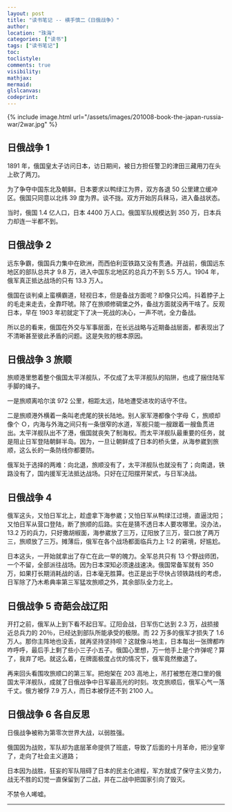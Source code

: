 ```yaml
---
layout: post
title: "读书笔记 -- 横手慎二《日俄战争》"
author:
location: "珠海"
categories: ["读书"]
tags: ["读书笔记"]
toc:
toclistyle:
comments: true
visibility:
mathjax:
mermaid:
glslcanvas:
codeprint:
---
```


{% include image.html url="/assets/images/201008-book-the-japan-russia-war/2war.jpg" %}


## 日俄战争 1

1891 年，俄国皇太子访问日本，访日期间，被日方担任警卫的津田三藏用刀在头上砍了两刀。

为了争夺中国东北及朝鲜。日本要求以鸭绿江为界，双方各退 50 公里建立缓冲区。俄国只同意以北纬 39 度为界。谈不拢。双方开始厉兵秣马，进入备战状态。

当时，俄国 1.4 亿人口，日本 4400 万人口。俄国军队规模达到 350 万，日本兵力却连一半都不到。


## 日俄战争 2

远东争霸，俄国兵力集中在欧洲，而西伯利亚铁路又没有贯通。开战前，俄国远东地区的部队总共才 9.8 万，进入中国东北地区的总兵力不到 5.5 万人。1904 年，俄军真正抵达战场的只有 13.3 万人。

俄国在谈判桌上蛮横霸道，轻视日本，但是备战方面呢？却像只公鸡，抖着脖子上的毛走来走去，全靠吓唬。除了在旅顺修碉堡之外，备战方面就没再干啥了。反观日本，早在 1903 年初就定下了决一死战的决心，一声不吭，全力备战。

所以总的看来，俄国在外交与军事层面，在长远战略与近期备战层面，都表现出了不清晰甚至彼此矛盾的问题。这是失败的根本原因。


## 日俄战争 3 旅顺

旅顺港里憋着整个俄国太平洋舰队，不仅成了太平洋舰队的陷阱，也成了捆住陆军手脚的绳子。

一是旅顺离哈尔滨 972 公里，相距太远，陆地遭受进攻的话守不住。

二是旅顺港外横着一条叫老虎尾的狭长陆地。别人家军港都像个字母 Ｃ，旅顺却像个 Ｏ，内海与外海之间只有一条很窄的水道，军舰只能一艘跟着一艘鱼贯进出。太平洋舰队出不了港，俄国就丧失了制海权。而太平洋舰队最重要的任务，就是阻止日军登陆朝鲜半岛。因为，一旦让朝鲜成了日本的桥头堡，从海参崴到旅顺，这么长的一条防线你都要防。

俄军处于选择的两难：向北退，旅顺没有了，太平洋舰队也就没有了；向南退，铁路没有了，国内援军无法抵达战场。只好在辽阳摆开架式，与日军决战。


## 日俄战争 4

俄军这头，又怕日军北上，趁虚拿下海参崴；又怕日军从鸭绿江过境，直逼沈阳；又怕日军从营口登陆，断了旅顺的后路。实在是猜不透日本人要攻哪里。没办法，13.2 万的兵力，只好撒胡椒面，海参崴放了三万，辽阳放了三万，营口放了两万三，旅顺放了三万。摊薄后，俄军在各个战场都面临兵力上 1:2 的窘境，好尴尬。

日本这头，一开始就拿出了存亡在此一举的魄力。全军总共只有 13 个野战师团，一个不留，全部派往战场。因为日本深知必须速战速决。俄国常备军就有 350 万，如果打长期消耗战的话，日本毫无胜算。也正是出于尽快占领铁路线的考虑，日军除了乃木希典率第三军猛攻旅顺之外，其余部队全力北上。


## 日俄战争 5 奇葩会战辽阳

开打之前，俄军从上到下看不起日军。辽阳会战，日军伤亡达到 2.3 万，战损接近总兵力的 20％，已经达到部队所能承受的极限。而 22 万多的俄军才损失了 1.6 万人。那你主阵地也没丢，就再坚持坚持呗？这就像斗地主，日本每出一张牌都咋咋呼呼，最后手上剩了些小三子小五子。俄国心里想，万一他手上是个炸弹呢？算了，我弃了吧。就这么着，在牌面极度占优的情况下，俄军竟然撤退了。

再来回头看围攻旅顺口的第三军。把炮架在 203 高地上，吊打被憋在港口里的俄国太平洋舰队，成就了日俄战争中日军最高光的时刻。攻克旅顺后，俄军心气一落千丈。俄方被俘 7.9 万人，而日本被俘还不到 2100 人。


## 日俄战争 6 各自反思

日俄战争被称为第零次世界大战，以弱胜强。

俄国因为战败，军队却为底层革命提供了班底，导致了后面的十月革命，把沙皇宰了，走向了社会主义道路；

日本因为战胜，狂妄的军队阻碍了日本的民主化进程，军方就成了保守主义势力，战无不胜的幻觉一直保留到了二战，并在二战中把国家引向了毁灭。

不禁令人唏嘘。



<hr class='reviewline'/>
<p class='reviewtip'><script type='text/javascript' src='{% include relref.html url="/assets/reviewjs/blogs/2020-10-08-book-The-Japan-Russia-War.md.js" %}'></script></p>
